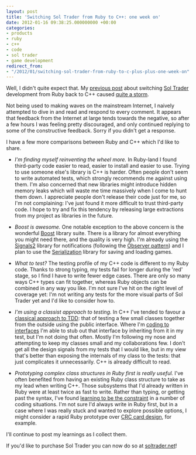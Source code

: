 ```yaml
---
layout: post
title: 'Switching Sol Trader from Ruby to C++: one week on'
date: 2012-01-16 09:38:25.000000000 +00:00
categories:
- products
- ruby
- c++
- code
- sol trader
- game development
redirect_from:
- "/2012/01/switching-sol-trader-from-ruby-to-c-plus-plus-one-week-on"
---
```

Well, I didn't quite expect that. My [previous post](/2012/01/why-i-switched-from-ruby-back-to-c-plus-plus/) about switching [Sol Trader](http://soltrader.net) development from Ruby back to C++ caused [quite a storm](http://news.ycombinator.com/item?id=3440596).

Not being used to making waves on the mainstream Internet, I naively attempted to dive in and read and respond to every comment. It appears that feedback from the Internet at large tends towards the negative, so after a few hours I was feeling pretty discouraged, and only continued replying to some of the constructive feedback. Sorry if you didn't get a response.

I have a few more comparisons between Ruby and C++ which I'd like to share.

* *I'm finding myself reinventing the wheel more.* In Ruby-land I found third-party code easier to read, easier to install and easier to use. Trying to use someone else's library is C++ is harder. Often people don't seem to write automated tests, which strongly recommends me against using them. I'm also concerned that new libraries might introduce hidden memory leaks which will waste me time massively when I come to hunt them down. I appreciate people don't release their code just for me, so I'm not complaining: I've just found it more difficult to trust third-party code. I hope to try and fix this tendency by releasing large extractions from my project as libraries in the future.

* *Boost is awesome.* One notable exception to the above concern is the wonderful [Boost](http://boost.org) library suite. There is a library for almost everything you might need there, and the quality is very high. I'm already using the [Signals2](http://www.boost.org/libs/signals2) library for notifications (following the [Observer pattern](http://en.wikipedia.org/wiki/Observer_pattern)) and I plan to use the [Serialization](http://www.boost.org/libs/serialization) library for saving and loading games.

* *What to test?* The testing profile of my C++ code is different to my Ruby code. Thanks to strong typing, my tests fail for longer during the 'red' stage, so I find I have to write fewer edge cases. There are only so many ways C++ types can fit together, whereas Ruby objects can be combined in any way you like. I'm not sure I've hit on the right level of coverage yet: I'm not writing any tests for the more visual parts of Sol Trader yet and I'd like to consider how to.

* *I'm using a classist approach to testing.* In C++ I've tended to favour a [classical approach to TDD](http://martinfowler.com/articles/mocksArentStubs.html): that of testing a few small classes together from the outside using the public interface. Where I'm [coding to interfaces](http://stackoverflow.com/a/384067/1073735) I'm able to stub out that interface by inheriting from it in my test, but I'm not doing that often. Mostly I'm following my nose and attempting to keep my classes small and my collaborations few. I don't get all the design signals from my tests that I would like, but in my view that's better than exposing the internals of my class to the tests: that just complicates it unnecessarily. C++ is already difficult to read.

* *Prototyping complex class structures in Ruby first is really useful.* I've often benefited from having an existing Ruby class structure to take as my lead when writing C++. Those subsystems that I'd already written in Ruby were at least twice as fast to write. Rather than typing, or getting past the syntax, I've found [learning to be the constraint](http://dannorth.net/2010/08/30/introducing-deliberate-discovery/) in a number of coding situations. I'm not sure I'd always write in Ruby first, but in a case where I was really stuck and wanted to explore possible options, I might consider a rapid Ruby prototype over [CRC card design](http://en.wikipedia.org/wiki/Class-responsibility-collaboration_card), for example.

I'll continue to post my learnings as I collect them.

<div class='alert alert-info'>
  If you'd like to purchase Sol Trader you can now do so at <a href='http://soltrader.net'>soltrader.net</a>!
</div>
